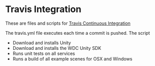 # Travis Integration
These are files and scripts for [Travis Continuous Integration][travis]

The travis.yml file executes each time a commit is pushed. The script

* Download and installs Unity
* Download and installs the WDC Unity SDK
* Runs unit tests on all services
* Runs a build of all example scenes for OSX and Windows

[travis]: https://travis-ci.org/
